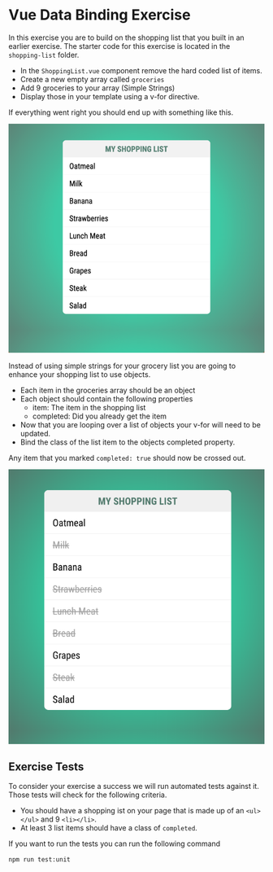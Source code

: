 # Vue Data Binding Exercise

In this exercise you are to build on the shopping list that you built in an earlier exercise. The starter code for this exercise is located in the `shopping-list` folder. 

* In the `ShoppingList.vue` component remove the hard coded list of items. 
* Create a new empty array called `groceries`
* Add 9 groceries to your array (Simple Strings)
* Display those in your template using a v-for directive. 

If everything went right you should end up with something like this. 

![Shopping List](img/shopping-list-simple.png)

Instead of using simple strings for your grocery list you are going to enhance your shopping list to use objects. 

* Each item in the groceries array should be an object
* Each object should contain the following properties
    * item: The item in the shopping list
    * completed: Did you already get the item
* Now that you are looping over a list of objects your v-for will need to be updated. 
* Bind the class of the list item to the objects completed property. 

Any item that you marked `completed: true` should now be crossed out. 

![Shopping List](img/shopping-list-objects.png)


## Exercise Tests

To consider your exercise a success we will run automated tests against it. Those tests will check for the following criteria.

* You should have a shopping ist on your page that is made up of an `<ul></ul>` and 9 `<li></li>`.
* At least 3 list items should have a class of `completed`.

If you want to run the tests you can run the following command

```bash
npm run test:unit
```